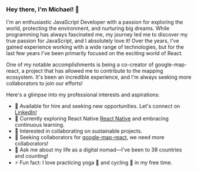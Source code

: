 ### Hey there, I'm Michael! 👋

I'm an enthusiastic JavaScript Developer with a passion for exploring the world, protecting the environment, and nurturing big dreams. While programming has always fascinated me, my journey led me to discover my true passion for JavaScript, and I absolutely love it! Over the years, I've gained experience working with a wide range of technologies, but for the last few years I've been primarily focused on the exciting world of React.

One of my notable accomplishments is being a co-creator of google-map-react, a project that has allowed me to contribute to the mapping ecosystem. It's been an incredible experience, and I'm always seeking more collaborators to join our efforts!

Here's a glimpse into my professional interests and aspirations:

- 🔭 Available for hire and seeking new opportunities. Let's connect on [LinkedIn!](https://www.linkedin.com/in/itsmichaeldiego/)
- 🌱 Currently exploring React Native [React Native](https://github.com/facebook/react-native) and embracing continuous learning.
- 👯 Interested in collaborating on sustainable projects.
- 🤔 Seeking collaborators for [google-map-react](https://github.com/google-map-react/google-map-react), we need more collaborators!
- 💬 Ask me about my life as a digital nomad—I've been to 38 countries and counting!
- ⚡ Fun fact: I love practicing yoga 🧘 and cycling 🚴 in my free time.
